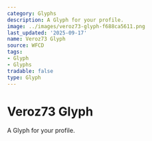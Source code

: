 ```yaml
---
category: Glyphs
description: A Glyph for your profile.
image: ../images/veroz73-glyph-f688ca5611.png
last_updated: '2025-09-17'
name: Veroz73 Glyph
source: WFCD
tags:
- Glyph
- Glyphs
tradable: false
type: Glyph
---
```


# Veroz73 Glyph

A Glyph for your profile.

